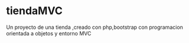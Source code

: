 # tiendaMVC

Un proyecto de una tienda ,creado con php,bootstrap con programacion orientada a objetos y entorno MVC  
